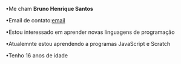 •Me cham **Bruno Henrique Santos**

•Email de contato:[email](bruno.henrique.santos@escola.pr.gov.br)

•Estou interessado em aprender novas linguagens de programação

•Atualemnte estou aprendendo a programas JavaScript e Scratch

•Tenho 16 anos de idade 
